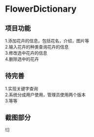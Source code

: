 # FlowerDictionary
## 项目功能
1.添加花卉的信息，包括花名，介绍，图片等<br>
2.输入花卉的种类查询花卉的信息<br>
3.修改选中花卉的信息<br>
4.删除选中的花卉<br>
## 待完善
1.实现关键字查询<br>
2.系统分成用户使用，管理员使用两个版本<br>
3.等等
## 截图部分
![]

